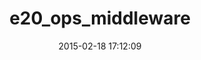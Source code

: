 ---
layout: post
title:  "e20_ops_middleware"
repo:   "efficiency20/ops_middleware"
date:   2015-02-18 17:12:09
gemurl: http://github.com/efficiency20/ops_middleware
---